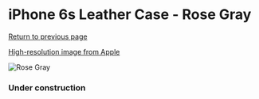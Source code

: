 # iPhone 6s Leather Case - Rose Gray

[Return to previous page](/iphone_6)

[High-resolution image from Apple](https://store.storeimages.cdn-apple.com/8756/as-images.apple.com/is/MKXV2?wid=4500&hei=4500&fmt=png)

<div style="width: 384px"><img src="/everyphone/MKXV2.png" alt="Rose Gray"></div>

### Under construction
